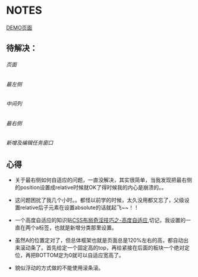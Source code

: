 # NOTES

[DEMO页面](http://pkjy.github.io/ife-task/2015_spring/task0003/)

## 待解决：
###### 页面


###### 最左侧

###### 中间列

###### 最右侧

###### 新增及编辑任务窗口

## 心得

* 关于最右侧如何自适应的问题，一直没解决，其实很简单，当我发现把最右侧的position设置成relative时候就OK了得时候我的内心是崩溃的。。

* 这问题困扰了我几个小时。。都怪以前学的时候，太久没用都又忘了，父级设置relative后子元素在设置absolute的话就起飞~~！！

* 一个高度自适应的知识贴[CSS布局奇淫技巧之-高度自适应](http://www.cnblogs.com/2050/archive/2012/07/30/2615260.html),切记，我设置的一直在两个a标签，也就是新增分类那里设置。

* 虽然A的位置定对了，但总体框架也就是页面总是120%左右的高，都自动出来滚动条了。首先给定一个固定高的top，再给紧接在后面的板块一个绝对定位，再把BOTTOM定为0就可以自适应宽高了。

* 貌似浮动的方式做的不能使用滚条滚。
